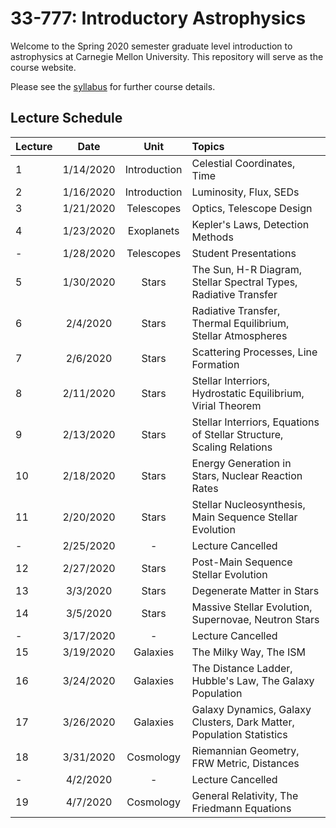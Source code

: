 # 33-777: Introductory Astrophysics

Welcome to the Spring 2020 semester graduate level introduction to astrophysics at Carnegie Mellon University.  This repository will serve as the course website. 

Please see the [syllabus](./Syllabus.pdf) for further course details.  

## Lecture Schedule

| Lecture | Date      | Unit               | Topics |
| --------|:---------:| :-----------------:| :------|
| 1       | 1/14/2020 | Introduction       | Celestial Coordinates, Time |
| 2       | 1/16/2020 | Introduction       | Luminosity, Flux, SEDs |
| 3       | 1/21/2020 | Telescopes         | Optics, Telescope Design |
| 4       | 1/23/2020 | Exoplanets         | Kepler's Laws, Detection Methods |
| -       | 1/28/2020 | Telescopes         | Student Presentations |
| 5       | 1/30/2020 | Stars              | The Sun, H-R Diagram, Stellar Spectral Types, Radiative Transfer|
| 6       | 2/4/2020  | Stars              | Radiative Transfer, Thermal Equilibrium, Stellar Atmospheres |
| 7       | 2/6/2020  | Stars              | Scattering Processes, Line Formation |
| 8       | 2/11/2020 | Stars              | Stellar Interriors, Hydrostatic Equilibrium, Virial Theorem |
| 9       | 2/13/2020 | Stars              | Stellar Interriors, Equations of Stellar Structure, Scaling Relations |
| 10      | 2/18/2020 | Stars              | Energy Generation in Stars, Nuclear Reaction Rates |
| 11      | 2/20/2020 | Stars              | Stellar Nucleosynthesis, Main Sequence Stellar Evolution |
| -       | 2/25/2020 | -                  | Lecture Cancelled |
| 12      | 2/27/2020 | Stars              | Post-Main Sequence Stellar Evolution | 
| 13      | 3/3/2020  | Stars              | Degenerate Matter in Stars |
| 14      | 3/5/2020  | Stars              | Massive Stellar Evolution, Supernovae, Neutron Stars |
| -       | 3/17/2020 | -                  | Lecture Cancelled |
| 15      | 3/19/2020 | Galaxies           | The Milky Way, The ISM |
| 16      | 3/24/2020 | Galaxies           | The Distance Ladder, Hubble's Law, The Galaxy Population |
| 17      | 3/26/2020 | Galaxies           | Galaxy Dynamics, Galaxy Clusters, Dark Matter, Population Statistics |
| 18      | 3/31/2020 | Cosmology          | Riemannian Geometry, FRW Metric, Distances |
| -       | 4/2/2020  | -                  | Lecture Cancelled |
| 19      | 4/7/2020  | Cosmology          | General Relativity, The Friedmann Equations |
<!--
| 20      | 4/9/2020  | Cosmology          | Cosmological Thermodynamics, The CMB |
| 21      | 4/14/2020 | Cosmology          | Structure Formation, Large Scale Structure |
| 22      | 4/21/2020 | Galaxy Evolution   |  |
| 23      | 4/23/2020 | Galaxy Evolution   |  |
| 24      | 4/28/2020 | Galaxy Evolution   |  |
| 25      | 4/30/2020 | Galaxy Evolution   |  |
-->